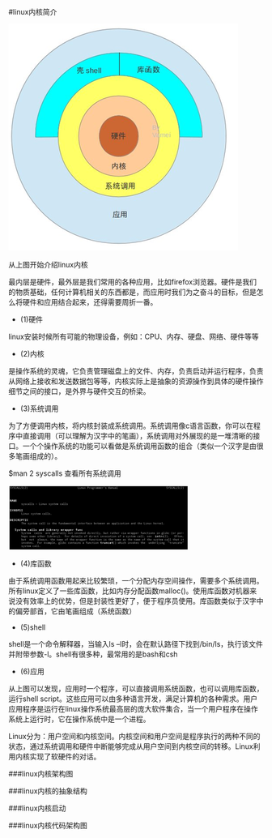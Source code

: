 #linux内核简介

![](images/liunx02.png)

从上图开始介绍linux内核

最内层是硬件，最外层是我们常用的各种应用，比如firefox浏览器。硬件是我们的物质基础，任何计算机相关的东西都是，而应用时我们为之奋斗的目标，但是怎么将硬件和应用结合起来，还得需要周折一番。

- (1)硬件

linux安装时候所有可能的物理设备，例如：CPU、内存、硬盘、网络、硬件等等

- (2)内核

是操作系统的灵魂，它负责管理磁盘上的文件、内存，负责启动并运行程序，负责从网络上接收和发送数据包等等，内核实际上是抽象的资源操作到具体的硬件操作细节之间的接口，是外界与硬件交互的桥梁。

- (3)系统调用

为了方便调用内核，将内核封装成系统调用。系统调用像c语言函数，你可以在程序中直接调用（可以理解为汉字中的笔画），系统调用对外展现的是一堆清晰的接口。一个个操作系统的功能可以看做是系统调用函数的组合（类似一个汉字是由很多笔画组成的）。

$man 2 syscalls 查看所有系统调用

![](images/linux03.png)

- (4)库函数

由于系统调用函数用起来比较繁琐，一个分配内存空间操作，需要多个系统调用。所有linux定义了一些库函数，比如内存分配函数malloc()。使用库函数对机器来说没有效率上的优势，但是封装性更好了，便于程序员使用。库函数类似于汉字中的偏旁部首，它由笔画组成（系统函数）

- (5)shell

shell是一个命令解释器，当输入ls –l时，会在默认路径下找到/bin/ls，执行该文件并附带参数-l。shell有很多种，最常用的是bash和csh

- (6)应用

从上图可以发现，应用时一个程序，可以直接调用系统函数，也可以调用库函数，运行shell script。这些应用可以由多种语言开发，满足计算机的各种需求。用户应用程序是运行在linux操作系统最高层的庞大软件集合，当一个用户程序在操作系统上运行时，它在操作系统中是一个进程。

Linux分为：用户空间和内核空间。内核空间和用户空间是程序执行的两种不同的状态，通过系统调用和硬件中断能够完成从用户空间到内核空间的转移。Linux利用内核实现了软硬件的对话。

###linux内核架构图

###linux内核的抽象结构

###linux内核启动

###linux内核代码架构图



